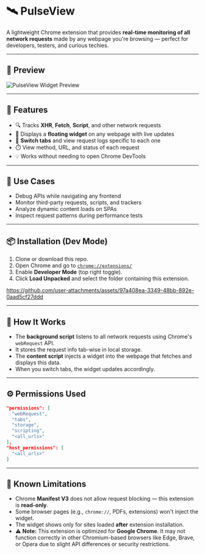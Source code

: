 # 🛰️ PulseView

A lightweight Chrome extension that provides **real-time monitoring of all network requests** made by any webpage you're browsing — perfect for developers, testers, and curious techies.

---

## 📸 Preview

![PulseView Widget Preview](https://github.com/user-attachments/assets/360b1bf8-c632-436c-b701-64b384a9a26d)



---

## 🚀 Features

- 🔍 Tracks **XHR**, **Fetch**, **Script**, and other network requests
- 🧭 Displays a **floating widget** on any webpage with live updates
- 🔄 **Switch tabs** and view request logs specific to each one
- ⏱️ View method, URL, and status of each request
- 💡 Works without needing to open Chrome DevTools

---

## 💼 Use Cases

- Debug APIs while navigating any frontend
- Monitor third-party requests, scripts, and trackers
- Analyze dynamic content loads on SPAs
- Inspect request patterns during performance tests

---

## 📦 Installation (Dev Mode)

1. Clone or download this repo.
2. Open Chrome and go to [`chrome://extensions/`](chrome://extensions/)
3. Enable **Developer Mode** (top right toggle).
4. Click **Load Unpacked** and select the folder containing this extension.

https://github.com/user-attachments/assets/97a408ea-3349-48bb-892e-0aad5cf27ddd



---


## 🧠 How It Works

- The **background script** listens to all network requests using Chrome's `webRequest` API.
- It stores the request info tab-wise in local storage.
- The **content script** injects a widget into the webpage that fetches and displays this data.
- When you switch tabs, the widget updates accordingly.

---

## ⚙️ Permissions Used

```json
"permissions": [
  "webRequest",
  "tabs",
  "storage",
  "scripting",
  "<all_urls>"
],
"host_permissions": [
  "<all_urls>"
]
```
--- 

## 🧪 Known Limitations

- Chrome **Manifest V3** does not allow request blocking — this extension is **read-only**.
- Some browser pages (e.g., `chrome://`, PDFs, extensions) won't inject the widget.
- The widget shows only for sites loaded **after** extension installation.
- ⚠️ **Note:** This extension is optimized for **Google Chrome**. It may not function correctly in other Chromium-based browsers like Edge, Brave, or Opera due to slight API differences or security restrictions.

